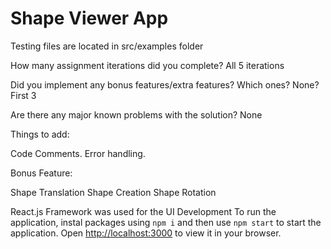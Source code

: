 # Shape Viewer App
Testing files are located in src/examples folder

How many assignment iterations did you complete?
All 5 iterations

Did you implement any bonus features/extra features? Which ones? None?
First 3

Are there any major known problems with the solution?
None

Things to add:

Code Comments.
Error handling.

Bonus Feature:

Shape Translation
Shape Creation
Shape Rotation

React.js Framework was used for the UI Development
To run the application, instal packages using `npm i` and then use `npm start` to start the application. Open [http://localhost:3000](http://localhost:3000) to view it in your browser.